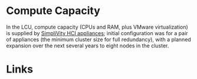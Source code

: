 # Compute Capacity

In the LCU, compute capacity (CPUs and RAM, plus VMware virtualization) is supplied
by [SimpliVity HCI appliances][simplivity]; initial configuration was for a pair of 
appliances (the minimum cluster size for full redundancy), with a planned expansion 
over the next several years to eight nodes in the cluster.

# Links

[simplivity]: https://www.simplivity.com/ "SimpliVity Home Page"
